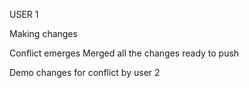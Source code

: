 USER 1 

Making changes 

Conflict emerges 
Merged all the changes ready to push


Demo changes for conflict by user 2